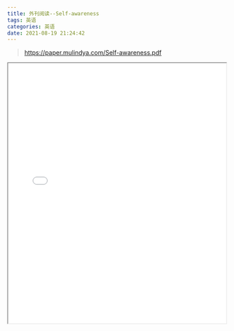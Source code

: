 ```yaml
---
title: 外刊阅读--Self-awareness
tags: 英语
categories: 英语
date: 2021-08-19 21:24:42
---
```


> https://paper.mulindya.com/Self-awareness.pdf

<iframe src='/js/pdfjs_old/web/viewer.html?file=https://paper.mulindya.com/Self-awareness.pdf' width=100% height=600></iframe>

